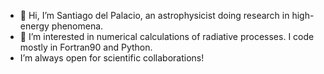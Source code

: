 - 👋 Hi, I’m Santiago del Palacio, an astrophysicist doing research in high-energy phenomena. 
- 👀 I’m interested in numerical calculations of radiative processes. I code mostly in Fortran90 and Python.
- I’m always open for scientific collaborations! 

<!---
- 📫 How to reach me: santiagodp1990.at.gmail.com
santimda/santimda is a ✨ special ✨ repository because its `README.md` (this file) appears on your GitHub profile.
You can click the Preview link to take a look at your changes.
--->

